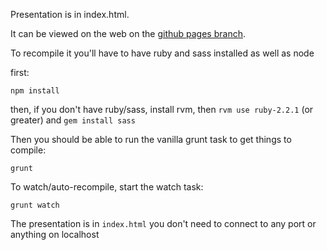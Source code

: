 Presentation is in index.html.

It can be viewed on the web on the [github pages branch](http://tednaleid.github.io/intro-to-elixir/).

To recompile it you'll have to have ruby and sass installed as well as node

first:

    npm install

then, if you don't have ruby/sass, install rvm, then `rvm use ruby-2.2.1` (or greater) and `gem install sass`

Then you should be able to run the vanilla grunt task to get things to compile:

    grunt

To watch/auto-recompile, start the watch task:

    grunt watch

The presentation is in `index.html` you don't need to connect to any port or anything on localhost
